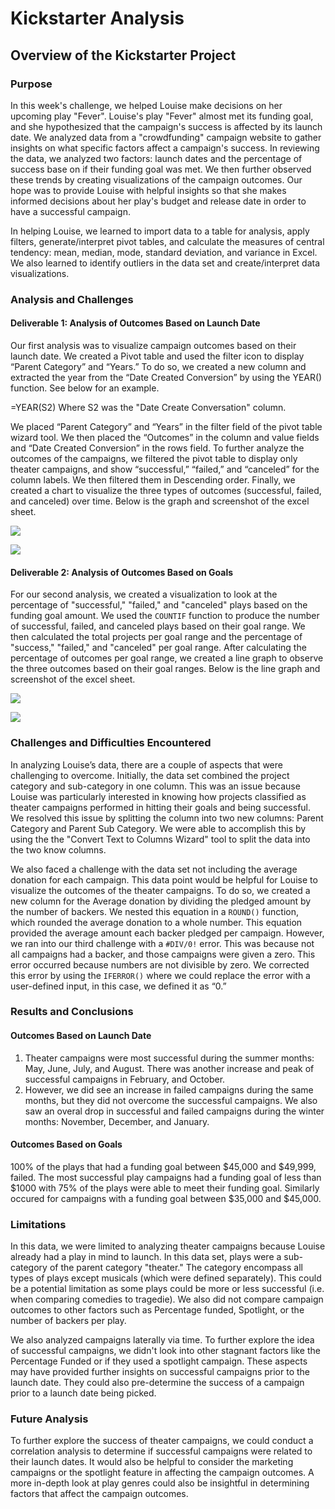 # Kickstarter Analysis

## Overview of the Kickstarter Project

### Purpose

In this week's challenge, we helped Louise make decisions on her upcoming play "Fever". Louise's play "Fever" almost met its funding goal, and she hypothesized that the campaign's success is affected by its launch date. We analyzed data from a "crowdfunding" campaign website to gather insights on what specific factors affect a campaign's success. In reviewing the data, we analyzed two factors: launch dates and the percentage of success base on if their funding goal was met. We then further observed these trends by creating visualizations of the campaign outcomes. Our hope was to provide Louise with helpful insights so that she makes informed decisions about her play's budget and release date in order to have a successful campaign.

In helping Louise, we learned to import data to a table for analysis, apply filters, generate/interpret pivot tables, and calculate the measures of central tendency: mean, median, mode, standard deviation, and variance in Excel. We also learned to identify outliers in the data set and create/interpret data visualizations.

### Analysis and Challenges

#### Deliverable 1: Analysis of Outcomes Based on Launch Date

Our first analysis was to visualize campaign outcomes based on their launch date. We created a Pivot table and used the filter icon to display “Parent Category” and “Years.” To do so, we created a new column and extracted the year from the “Date Created Conversion” by using the YEAR() function. See below for an example.

=YEAR(S2) Where S2 was the "Date Create Conversation" column.

We placed “Parent Category” and “Years” in the filter field of the pivot table wizard tool. We then placed the “Outcomes” in the column and value fields and “Date Created Conversion” in the rows field. To further analyze the outcomes of the campaigns, we filtered the pivot table to display only theater campaigns, and show “successful,” “failed,” and “canceled” for the column labels. We then filtered them in Descending order. Finally, we created a chart to visualize the three types of outcomes (successful, failed, and canceled) over time. Below is the graph and screenshot of the excel sheet.

![](https://i.imgur.com/ruUGHjn.png)

![](https://i.imgur.com/51LgMZP.png)


#### Deliverable 2: Analysis of Outcomes Based on Goals

For our second analysis, we created a visualization to look at the percentage of "successful," "failed," and "canceled" plays based on the funding goal amount. We used the `COUNTIF` function to produce the number of successful, failed, and canceled plays based on their goal range. We then calculated the total projects per goal range and the percentage of "success," "failed," and "canceled" per goal range. After calculating the percentage of outcomes per goal range, we created a line graph to observe the three outcomes based on their goal ranges. Below is the line graph and screenshot of the excel sheet.

![](https://i.imgur.com/g2ASw0z.png)

![](https://i.imgur.com/qOSCwJ7.png)


### Challenges and Difficulties Encountered

In analyzing Louise’s data, there are a couple of aspects that were challenging to overcome. Initially, the data set combined the project category and sub-category in one column. This was an issue because Louise was particularly interested in knowing how projects classified as theater campaigns performed in hitting their goals and being successful.  We resolved this issue by splitting the column into two new columns: Parent Category and Parent Sub Category. We were able to accomplish this by using the the "Convert Text to Columns Wizard" tool to split the data into the two know columns. 

We also faced a challenge with the data set not including the average donation for each campaign. This data point would be helpful for Louise to visualize the outcomes of the theater campaigns. To do so, we created a new column for the Average donation by dividing the pledged amount by the number of backers. We nested this equation in a `ROUND()` function, which rounded the average donation to a whole number. This equation provided the average amount each backer pledged per campaign. However, we ran into our third challenge with a `#DIV/0!` error. This was because not all campaigns had a backer, and those campaigns were given a zero. This error occurred because numbers are not divisible by zero. We corrected this error by using the `IFERROR()` where we could replace the error with a user-defined input, in this case, we defined it as “0.”

### Results and Conclusions

#### Outcomes Based on Launch Date
1. Theater campaigns were most successful during the summer months: May, June, July, and August. There was another increase and peak of successful campaigns in February, and October.
2. However, we did see an increase in failed campaigns during the same months, but they did not overcome the successful campaigns. We also saw an overal drop in successful and failed campaigns during the winter months: November, December, and January.


#### Outcomes Based on Goals
100% of the plays that had a funding goal between $45,000 and $49,999, failed. The most successful play campaigns had a funding goal of less than $1000 with 75% of the plays were able to meet their funding goal. Similarly occured for campaigns with a funding goal between $35,000 and $45,000. 


### Limitations

In this data, we were limited to analyzing theater campaigns because Louise already had a play in mind to launch. In this data set, plays were a sub-category of the parent category "theater." The category encompass all types of plays except musicals (which were defined separately). This could be a potential limitation as some plays could be more or less successful (i.e. when comparing comedies to tragedie). We also did not compare campaign outcomes to other factors such as Percentage funded, Spotlight, or the number of backers per play. 

We also analyzed campaigns laterally via time. To further explore the idea of successful campaigns, we didn't look into other stagnant factors like the Percentage Funded or if they used a spotlight campaign. These aspects may have provided further insights on successful campaigns prior to the launch date. They could also pre-determine the success of a campaign prior to a launch date being picked.

### Future Analysis
To further explore the success of theater campaigns, we could conduct a correlation analysis to determine if successful campaigns were related to their launch dates. It would also be helpful to consider the marketing campaigns or the spotlight feature in affecting the campaign outcomes. A more in-depth look at play genres could also be insightful in determining factors that affect the campaign outcomes.
